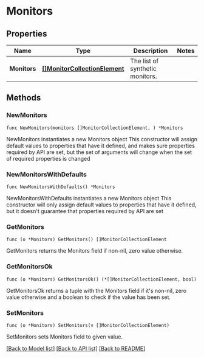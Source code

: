 # Monitors

## Properties

Name | Type | Description | Notes
------------ | ------------- | ------------- | -------------
**Monitors** | [**[]MonitorCollectionElement**](MonitorCollectionElement.md) | The list of synthetic monitors. | 

## Methods

### NewMonitors

`func NewMonitors(monitors []MonitorCollectionElement, ) *Monitors`

NewMonitors instantiates a new Monitors object
This constructor will assign default values to properties that have it defined,
and makes sure properties required by API are set, but the set of arguments
will change when the set of required properties is changed

### NewMonitorsWithDefaults

`func NewMonitorsWithDefaults() *Monitors`

NewMonitorsWithDefaults instantiates a new Monitors object
This constructor will only assign default values to properties that have it defined,
but it doesn't guarantee that properties required by API are set

### GetMonitors

`func (o *Monitors) GetMonitors() []MonitorCollectionElement`

GetMonitors returns the Monitors field if non-nil, zero value otherwise.

### GetMonitorsOk

`func (o *Monitors) GetMonitorsOk() (*[]MonitorCollectionElement, bool)`

GetMonitorsOk returns a tuple with the Monitors field if it's non-nil, zero value otherwise
and a boolean to check if the value has been set.

### SetMonitors

`func (o *Monitors) SetMonitors(v []MonitorCollectionElement)`

SetMonitors sets Monitors field to given value.



[[Back to Model list]](../README.md#documentation-for-models) [[Back to API list]](../README.md#documentation-for-api-endpoints) [[Back to README]](../README.md)


